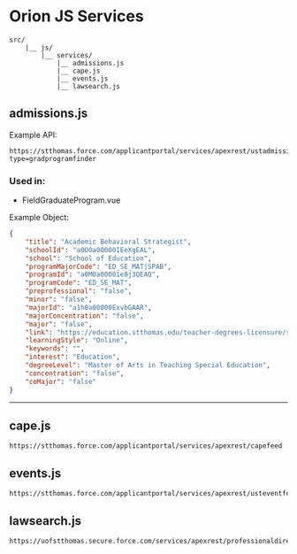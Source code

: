 # Orion JS Services

```
src/
    |__ js/
        |__ services/
            |__ admissions.js
            |__ cape.js
            |__ events.js
            |__ lawsearch.js
```

## admissions.js

Example API:

```
https://stthomas.force.com/applicantportal/services/apexrest/ustadmissionsrest.json?type=gradprogramfinder
```

### Used in:

-   FieldGraduateProgram.vue

Example Object:

```json
{
	"title": "Academic Behavioral Strategist",
	"schoolId": "a0O0a00000IEeXgEAL",
	"school": "School of Education",
	"programMajorCode": "ED_SE_MAT|SPAB",
	"programId": "a0M0a00001e8j3QEAQ",
	"programCode": "ED_SE_MAT",
	"preprofessional": "false",
	"minor": "false",
	"majorId": "a1h0a00000ExvbGAAR",
	"majorConcentration": "false",
	"major": "false",
	"link": "https://education.stthomas.edu/teacher-degrees-licensure/special-education/ma-teaching-initial-licensure/academic-behavioral-strategist/index.html",
	"learningStyle": "Online",
	"keywords": "",
	"interest": "Education",
	"degreeLevel": "Master of Arts in Teaching Special Education",
	"concentration": "false",
	"coMajor": "false"
}
```

---

## cape.js

```
https://stthomas.force.com/applicantportal/services/apexrest/capefeed
```

## events.js

```
https://stthomas.force.com/applicantportal/services/apexrest/usteventfeed
```

## lawsearch.js

```
https://uofstthomas.secure.force.com/services/apexrest/professionaldirectoryfeed
```
